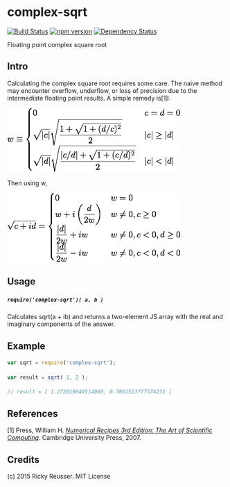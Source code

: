 # complex-sqrt

[![Build Status](https://travis-ci.org/scijs/complex-sqrt.svg?branch=master)](https://travis-ci.org/scijs/complex-sqrt) [![npm version](https://badge.fury.io/js/complex-sqrt.svg)](http://badge.fury.io/js/complex-sqrt)  [![Dependency Status](https://david-dm.org/scijs/complex-sqrt.svg)](https://david-dm.org/scijs/complex-sqrt)


Floating point complex square root

## Intro

Calculating the complex square root requires some care. The naive method may encounter overflow, underflow, or loss of precision due to the intermediate floating point results. A simple remedy is[1]:

![Complex w](docs/images/w.png)

Then using w,

![Complex sqrt](docs/images/sqrt.png)

## Usage

##### `require('complex-sqrt')( a, b )`

Calculates sqrt(a + ib) and returns a two-element JS array with the real and imaginary components of the answer.

## Example

```javascript
var sqrt = require('complex-sqrt');

var result = sqrt( 1, 2 );

// result = [ 1.272019649514069, 0.7861513777574233 ]
```

## References

[1] Press, William H. *[Numerical Recipes 3rd Edition: The Art of Scientific Computing](https://books.google.com/books?id=1aAOdzK3FegC&pg=PA226&lpg=PA226&dq=complex+division+underflow&source=bl&ots=3jPhF9Irii&sig=JwEAckqmfBNd8dIQTrUD-Pk9dzE&hl=en&sa=X&ei=-VZQVYDpJImRyATAoYCwBg&ved=0CDwQ6AEwBA#v=onepage&q=complex%20division%20underflow&f=false)*. Cambridge University Press, 2007.

## Credits
(c) 2015 Ricky Reusser. MIT License
